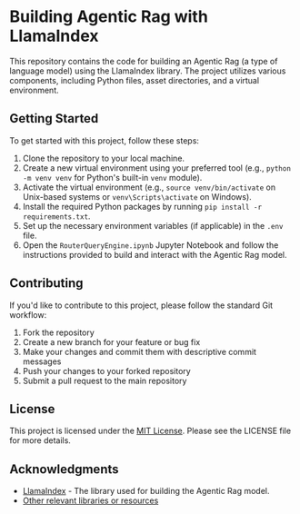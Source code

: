 # Building Agentic Rag with LlamaIndex

This repository contains the code for building an Agentic Rag (a type of language model) using the LlamaIndex library. The project utilizes various components, including Python files, asset directories, and a virtual environment.

## Getting Started

To get started with this project, follow these steps:

1. Clone the repository to your local machine.
2. Create a new virtual environment using your preferred tool (e.g., `python -m venv venv` for Python's built-in `venv` module).
3. Activate the virtual environment (e.g., `source venv/bin/activate` on Unix-based systems or `venv\Scripts\activate` on Windows).
4. Install the required Python packages by running `pip install -r requirements.txt`.
5. Set up the necessary environment variables (if applicable) in the `.env` file.
6. Open the `RouterQueryEngine.ipynb` Jupyter Notebook and follow the instructions provided to build and interact with the Agentic Rag model.

## Contributing

If you'd like to contribute to this project, please follow the standard Git workflow:

1. Fork the repository
2. Create a new branch for your feature or bug fix
3. Make your changes and commit them with descriptive commit messages
4. Push your changes to your forked repository
5. Submit a pull request to the main repository

## License

This project is licensed under the [MIT License](LICENSE). Please see the LICENSE file for more details.

## Acknowledgments

- [LlamaIndex](https://github.com/run-llama) - The library used for building the Agentic Rag model.
- [Other relevant libraries or resources]()
